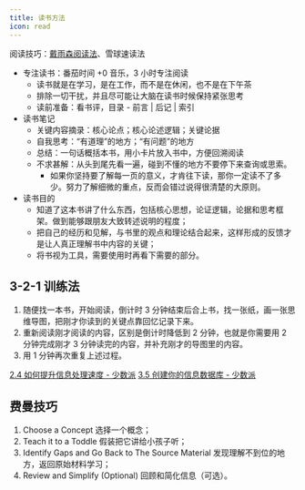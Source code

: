 ```yaml
---
title: 读书方法
icon: read
---
```


阅读技巧：[戴雨森阅读法](https://zhuanlan.zhihu.com/p/25858189)、雪球速读法

- 专注读书：番茄时间 +0 音乐，3 小时专注阅读
  - 读书就是在学习，是在工作，而不是在休闲，也不是在下午茶
  - 排除一切干扰，并且尽可能让大脑在读书时候保持紧张思考
  - 读前准备：看书评，目录 - 前言 | 后记 | 索引
- 读书笔记
  - 关键内容摘录：核心论点；核心论述逻辑；关键论据
  - 自我思考：“有道理”的地方；“有问题”的地方
  - 总结：一句话概括本书，用小卡片放入书中，方便回溯阅读
  - 不求甚解：从头到尾先看一遍，碰到不懂的地方不要停下来查询或思索。
    - 如果你坚持要了解每一页的意义，才肯往下读，那你一定读不了多少。努力了解细微的重点，反而会错过说得很清楚的大原则。
- 读书目的
  - 知道了这本书讲了什么东西，包括核心思想，论证逻辑，论据和思考框架。做到能够跟朋友大致转述说明的程度；
  - 把自己的经历和见解，与书里的观点和理论结合起来，这样形成的反馈才是让人真正理解书中内容的关键；
  - 将书视为工具，需要使用时再看下需要的部分。

## 3-2-1 训练法

1. 随便找一本书，开始阅读，倒计时 3 分钟结束后合上书，找一张纸，画一张思维导图，把刚才你读到的关键点靠回忆记录下来。
2. 重新阅读刚才阅读的内容，区别是倒计时降低到 2 分钟，也就是你需要用 2 分钟完成刚才 3 分钟读完的内容，并补充刚才的导图里的内容。
3. 用 1 分钟再次重复上述过程。

[2.4 如何提升信息处理速度 - 少数派](https://sspai.com/post/53852)
[3.5 创建你的信息数据库 - 少数派](https://sspai.com/post/54065)

## 费曼技巧

1. Choose a Concept 选择一个概念；
2. Teach it to a Toddle 假装把它讲给小孩子听；
3. Identify Gaps and Go Back to The Source Material 发现理解不到位的地方，返回原始材料学习；
4. Review and Simplify (Optional) 回顾和简化信息（可选）。
